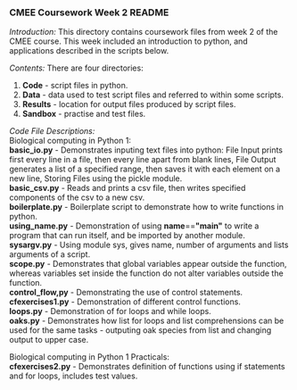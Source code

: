 ### CMEE Coursework Week 2 README

*Introduction:* This directory contains coursework files from week 2 of the CMEE course. This week included an introduction to python, and applications described in the scripts below.
  
    
*Contents:* There are four directories:
1. **Code** - script files in python.
2. **Data** - data used to test script files and referred to within some scripts.
3. **Results** - location for output files produced by script files.
4. **Sandbox** - practise and test files.
  
  
*Code File Descriptions:*  
Biological computing in Python 1:  
**basic_io.py** - Demonstrates inputing text files into python: File Input prints first every line in a file, then every line apart from blank lines, File Output generates a list of a specified range, then saves it with each element on a new line, Storing Files using the pickle module.  
**basic_csv.py** - Reads and prints a csv file, then writes specified components of the csv to a new csv.  
**boilerplate.py** - Boilerplate script to demonstrate how to write functions in python.  
**using_name.py** - Demonstration of using __name__==__"main"__ to write a program that can run itself, and be imported by another module.  
**sysargv.py** - Using module sys, gives name, number of arguments and lists arguments of a script.  
**scope.py** - Demonstrates that global variables appear outside the function, whereas variables set inside the function do not alter variables outside the function.  
**control_flow,py** - Demonstrating the use of control statements.  
**cfexercises1.py** - Demonstration of different control functions.  
**loops.py** - Demonstration of for loops and while loops.  
**oaks.py** - Demonstrates how list for loops and list comprehensions can be used for the same tasks - outputing oak species from list and changing output to upper case.  
  
Biological computing in Python 1 Practicals:  
**cfexercises2.py** - Demonstrates definition of functions using if statements and for loops, includes test values.  
